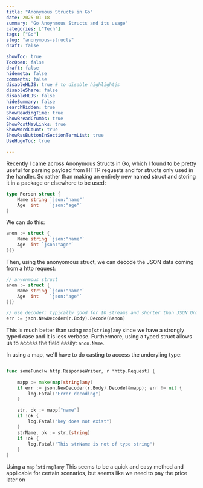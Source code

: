 ```yaml
---
title: "Anonymous Structs in Go"
date: 2025-01-18
summary: "Go Anoynmous Structs and its usage"
categories: ["Tech"]
tags: ["Go"]
slug: "anonymous-structs"
draft: false

showToc: true
TocOpen: false
draft: false
hidemeta: false
comments: false
disableHLJS: true # to disable highlightjs
disableShare: false
disableHLJS: false
hideSummary: false
searchHidden: true
ShowReadingTime: true
ShowBreadCrumbs: true
ShowPostNavLinks: true
ShowWordCount: true
ShowRssButtonInSectionTermList: true
UseHugoToc: true

---
```


Recently I came across Anonymous Structs in Go, which I found to be pretty useful for parsing payload from HTTP requests and for structs only used in the handler. So rather than making an entirely new named struct and storing it in a package or elsewhere to be used:

```go
type Person struct {
	Name string `json:"name"`
	Age  int    `json:"age"`
}
```

We can do this:
```go
anon := struct {
    Name string `json:"name"`
    Age  int `json:"age"`
}{}

```
Then, using the anonyomous struct, we can decode the JSON data coming from a http request:

```go
// anyonmous struct
anon := struct {
    Name string `json:"name"`
    Age  int    `json:"age"`
}{}

// use decoder; typically good for IO streams and shorter than JSON Unmarshal
err := json.NewDecoder(r.Body).Decode(&anon)
```

This is much better than using `map[string]any` since we have a strongly typed case and it is less verbose. Furthermore, using a typed struct allows us to access the field easily: `anon.Name`. 

In using a map, we'll have to do casting to access the underyling type: 

```go

func someFunc(w http.ResponseWriter, r *http.Request) {
    
    mapp := make(map[string]any)
    if err := json.NewDecoder(r.Body).Decode(&mapp); err != nil {
        log.Fatal("Error decoding")
    }

    str, ok := mapp["name"]
    if !ok {
        log.Fatal("key does not exist")
    }
    strName, ok := str.(string)
    if !ok {
        log.Fatal("This strName is not of type string")
    }
}
```
Using a `map[stirng]any` This seems to be a quick and easy method and applicable for certain scenarios, but seems like we need to pay the price later on



